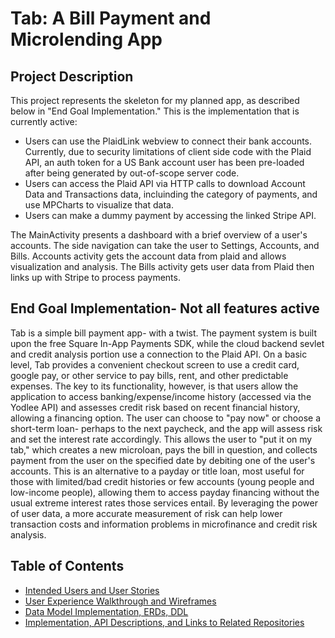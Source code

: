# Tab: A Bill Payment and Microlending App

## Project Description
This project represents the skeleton for my planned app, as described below in "End Goal Implementation."
This is the implementation that is currently active:
* Users can use the PlaidLink webview to connect their bank accounts. Currently, due to security limitations 
of client side code with the Plaid API, an auth token for a US Bank account user has been pre-loaded after being 
generated by out-of-scope server code.
* Users can access the Plaid API via HTTP calls to download Account Data and Transactions data, incluinding the category
of payments, and use MPCharts to visualize that data.
* Users can make a dummy payment by accessing the linked Stripe API. 

The MainActivity presents a dashboard with a brief overview of a user's accounts. The side navigation can take the user
to Settings, Accounts, and Bills. Accounts activity gets the account data from plaid and allows visualization and analysis. 
The Bills activity gets user data from Plaid then links up with Stripe to process payments.

## End Goal Implementation- Not all features active
Tab is a simple bill payment app- with a twist. The payment system is built upon the free Square In-App Payments SDK, while the cloud backend sevlet and 
credit analysis portion use a connection to the Plaid API.
On a basic level, Tab provides a convenient checkout screen to use a credit card, google pay, or other service to pay bills, rent, and other predictable expenses.
The key to its functionality, however, is that users allow the application to access banking/expense/income history (accessed via the Yodlee API)
and assesses credit risk based on recent financial history, allowing a financing option. The user can choose to "pay now" or choose a short-term loan-
perhaps to the next paycheck, and the app will assess risk and set the interest rate accordingly. This allows the user to "put it on my tab," which creates a new microloan,
pays the bill in question, and collects payment from the user on the specified date by debiting one of the user's accounts.
This is an alternative to a payday or title loan, most useful for those with limited/bad credit histories or few accounts (young people and low-income people), allowing them
to access payday financing without the usual extreme interest rates those services entail. By leveraging the power of user data, a more accurate measurement of risk can help lower
transaction costs and information problems in microfinance and credit risk analysis.


## Table of Contents

* [Intended Users and User Stories](/docs/user-stories.md)   
* [User Experience Walkthrough and Wireframes](/docs/ux.md)
* [Data Model Implementation, ERDs, DDL](/docs/database.md)
* [Implementation, API Descriptions, and Links to Related Repositories](/docs/implementation.md)